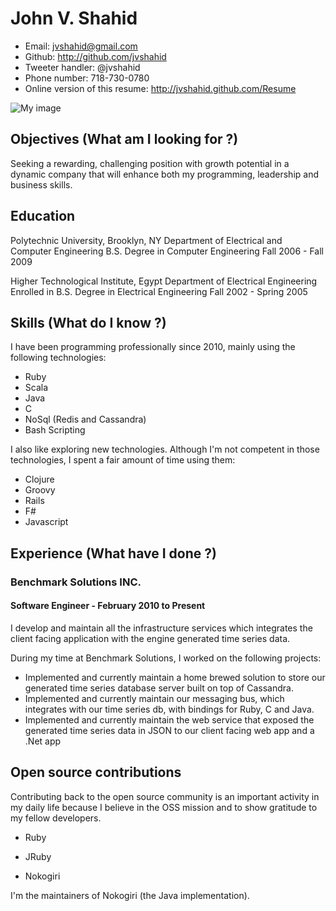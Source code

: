 # John V. Shahid

 * Email: <jvshahid@gmail.com>
 * Github: <http://github.com/jvshahid>
 * Tweeter handler: @jvshahid
 * Phone number: 718-730-0780
 * Online version of this resume: <http://jvshahid.github.com/Resume>

![My image](http://www.gravatar.com/avatar/2736d9750eb13425e9bf70f112753c49)

## Objectives (What am I looking for ?)

Seeking a rewarding, challenging position with growth potential in a dynamic company that will
enhance both my programming, leadership and business skills.

## Education

Polytechnic University, Brooklyn, NY
Department of Electrical and Computer Engineering
B.S. Degree in Computer Engineering
Fall 2006 - Fall 2009

Higher Technological Institute, Egypt
Department of Electrical Engineering
Enrolled in B.S. Degree in Electrical Engineering
Fall 2002 - Spring 2005

## Skills (What do I know ?)

I have been programming professionally since 2010, mainly using
 the following technologies:

- Ruby
- Scala
- Java
- C
- NoSql (Redis and Cassandra)
- Bash Scripting

I also like exploring new technologies. Although I'm not competent
in those technologies, I spent a fair amount of time using them:

- Clojure
- Groovy
- Rails
- F#
- Javascript

## Experience (What have I done ?)

### Benchmark Solutions INC.

#### Software Engineer - February 2010 to Present

I develop and maintain all the infrastructure services which integrates
the client facing application with the engine generated time series data.

During my time at Benchmark Solutions, I worked on the following projects:

- Implemented and currently maintain a home brewed solution to store our
  generated time series database server built on top of Cassandra.
- Implemented and currently maintain our messaging bus, which integrates
  with our time series db, with bindings for Ruby, C and Java.
- Implemented and currently maintain the web service that exposed the generated
  time series data in JSON to our client facing web app and a .Net app

## Open source contributions

Contributing back to the open source community is an important activity
in my daily life because I believe in the OSS mission and to show gratitude
to my fellow developers.

- Ruby

- JRuby

- Nokogiri

I'm the maintainers of Nokogiri (the Java implementation).
